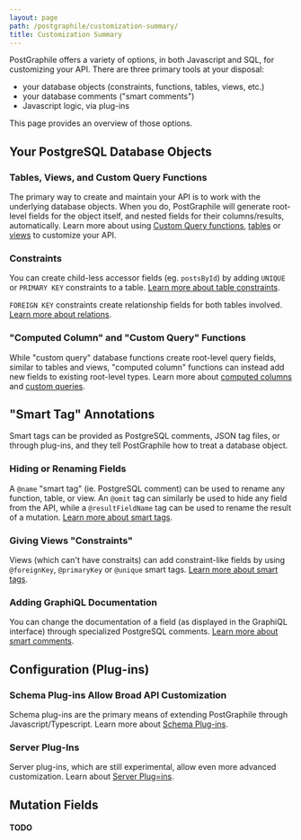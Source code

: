 ```yaml
---
layout: page
path: /postgraphile/customization-summary/
title: Customization Summary
---
```


PostGraphile offers a variety of options, in both Javascript and SQL, for
customizing your API. There are three primary tools at your disposal:

- your database objects (constraints, functions, tables, views, etc.)
- your database comments ("smart comments")
- Javascript logic, via plug-ins

This page provides an overview of those options.

## Your PostgreSQL Database Objects

### Tables, Views, and Custom Query Functions

The primary way to create and maintain your API is to work with the underlying
database objects. When you do, PostGraphile will generate root-level fields for
the object itself, and nested fields for their columns/results, automatically.
Learn more about using [Custom Query functions](custom-queries),
[tables](tables) or [views](views) to customize your API.

### Constraints

You can create child-less accessor fields (eg. `postsById`) by adding
`UNIQUE` or `PRIMARY KEY` constraints to a table. [Learn more about table
constraints](tables).

`FOREIGN KEY` constraints create relationship fields for both tables involved.
[Learn more about relations](relations).

### "Computed Column" and "Custom Query" Functions

While "custom query" database functions create root-level query fields, similar
to tables and views, "computed column" functions can instead add new fields to
existing root-level types. Learn more about [computed columns](computed-columns)
and [custom queries](custom-queries).

## "Smart Tag" Annotations

Smart tags can be provided as PostgreSQL comments, JSON tag files, or through
plug-ins, and they tell PostGraphile how to treat a database object.

### Hiding or Renaming Fields

A `@name` "smart tag" (ie. PostgreSQL comment) can be used to rename any
function, table, or view. An `@omit` tag can similarly be used to hide any
field from the API, while a `@resultFieldName` tag can be used to rename the
result of a mutation. [Learn more about smart tags](smart-tags).

### Giving Views "Constraints"

Views (which can't have constraits) can add constraint-like fields by using
`@foreignKey`, `@primaryKey` or `@unique` smart tags. [Learn more about smart
tags](smart-tags).

### Adding GraphiQL Documentation

You can change the documentation of a field (as displayed in the GraphiQL
interface) through specialized PostgreSQL comments. [Learn more about smart
comments](smart-comments).

## Configuration (Plug-ins)

### Schema Plug-ins Allow Broad API Customization

Schema plug-ins are the primary means of extending PostGraphile through
Javascript/Typescript. Learn more about [Schema Plug-ins](extending).

### Server Plug-Ins

Server plug-ins, which are still experimental, allow even more advanced
customization. Learn about [Server Plug=ins](plugins).

<!--
### Schema Plug-ins Allow Broad API Customization

You can use Javascript logic and type definitions to alter any part of your API,
both to modify or ommit PostGraphile-generated fields, or to create your own, by
using a schema plug-in. [Learn more about makeExtendSchemaPlugin](makeExtendSchemaPlugin).

### Resolver Plug-Ins Change What Fields Return

By generating a resolver plug-in you can modify what specific API fields return,
after the query results are returned, but before they are exposeed. This lets
you hide fields, rename them, reformat their values, etc.
[Learn more about the makeWrapResolversPlugin](make-wrap-resolvers-plugin).

### Add Inflectors Plug-Ins Allow Complex Renaming

You can use a plug-in and Javascript logic to do more complex renaming of fields
(both root and nested). [Learn more about the Make Add Inflectors
plug-in](make-add-inflectors-plugin)

### The Simplify Inflection Plug-in Simplifies Your Whole API

By default, PostGrahile's generated field names are verbose. You can simplify
all fields in your API, turning (for instance) `User.postsByAuthorId` into
`User.posts`, by including a plug-in.
[Learn More about the Simplify Inflection plug-in](https://github.com/graphile/pg-simplify-inflector).

### Excluding Default Plug-Ins

Rarely, you may wish to exclude a class of fields (for instance, removing all
computed columns) by removing built-in PostGraphile plugins (eg. the
`PgComputedColumnsPlugin`). [Learn more about removing default
plug-ins](extending-raw#removing-things-from-the-schema).

### Custom Javascript Plug-in

You can also write completely custom Javaascript plug-ins, for instance if you
want to remove a more complex set of fields from your API.
[Learn more about removing fields with custom plug-ins](extending-raw#removing-things-from-the-schema).
 -->

<!-- Use makeAddPgTableConditionPlugin
Use @omit's filter to choose which things get filtering
Use @filterable on functions to enable filtering
Use Matt's filter plugin
Create custom query / computed column database functions
Use plugins such as pg-omit-archived
etc -->

## Mutation Fields

#### TODO
